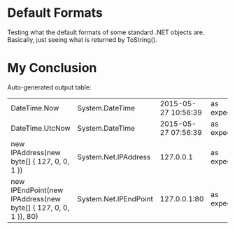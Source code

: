 Default Formats
===============

Testing what the default formats of some standard .NET objects are. Basically, just seeing
what is returned by ToString().

My Conclusion
=============

Auto-generated output table:
<!-- AUTO GEN -->
<table>
  <tr>
    <td>DateTime.Now</td>
    <td>System.DateTime</td>
    <td>2015-05-27 10:56:39</td>
    <td>as expected</td>
  </tr>
  <tr>
    <td>DateTime.UtcNow</td>
    <td>System.DateTime</td>
    <td>2015-05-27 07:56:39</td>
    <td>as expected</td>
  </tr>
  <tr>
    <td>new IPAddress(new byte[] { 127, 0, 0, 1 })</td>
    <td>System.Net.IPAddress</td>
    <td>127.0.0.1</td>
    <td>as expected</td>
  </tr>
  <tr>
    <td>new IPEndPoint(new IPAddress(new byte[] { 127, 0, 0, 1 }), 80)</td>
    <td>System.Net.IPEndPoint</td>
    <td>127.0.0.1:80</td>
    <td>as expected</td>
  </tr>
</table>
<!-- /AUTO GEN -->
